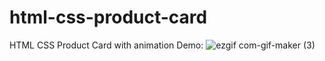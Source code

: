 # html-css-product-card
HTML CSS Product Card with animation
Demo: ![ezgif com-gif-maker (3)](https://user-images.githubusercontent.com/97748602/171166590-0f108c1e-8882-48b0-947a-e47a90282493.gif)
